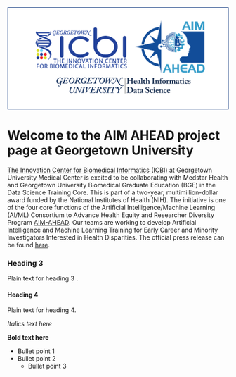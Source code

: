 
<img src="icbi-aimahead-hids.png" alt="Powered by" width="600"/>

# Welcome to the AIM AHEAD project page at Georgetown University 

[The Innovation Center for Biomedical Informatics (ICBI)](https://icbi.georgetown.edu) at Georgetown University Medical Center is excited to be collaborating with Medstar Health and Georgetown University Biomedical Graduate Education (BGE) in the Data Science Training Core. This is part of a two-year, multimillion-dollar award funded by the National Institutes of Health (NIH). The initiative is one of the four core functions of the Artificial Intelligence/Machine Learning (AI/ML) Consortium to Advance Health Equity and Researcher Diversity Program [AIM-AHEAD](https://aim-ahead.net/home/about/what). Our teams are working to develop Artificial Intelligence and Machine Learning Training for Early Career and Minority Investigators Interested in Health Disparities. The official press release can be found [here](https://gumc.georgetown.edu/news-release/medstar-health-and-georgetown-university-medical-center-to-develop-ai-and-machine-learning-training/#_ga=2.202613521.142986531.1666014106-1590463721.1663162675).

### Heading 3
Plain text for heading 3 . 

#### Heading 4
Plain text for heading 4. 

*Italics text here* 

**Bold text here**

* Bullet point 1
* Bullet point 2
  - Bullet point 3
  




